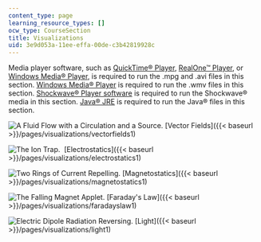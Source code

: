 ```yaml
---
content_type: page
learning_resource_types: []
ocw_type: CourseSection
title: Visualizations
uid: 3e9d053a-11ee-effa-00de-c3b42819928c
---
```


Media player software, such as [QuickTime® Player](http://www.apple.com/quicktime/download/), [RealOne™ Player](http://www.real.com/), or [Windows Media® Player](https://support.microsoft.com/en-us/help/14209/get-windows-media-player), is required to run the .mpg and .avi files in this section. [Windows Media® Player](https://support.microsoft.com/en-us/help/14209/get-windows-media-player) is required to run the .wmv files in this section. [Shockwave® Player software](http://www.macromedia.com/) is required to run the Shockwave® media in this section. [Java® JRE](http://java.sun.com/j2se/1.4.2/download.html) is required to run the Java® files in this section.

![A Fluid Flow with a Circulation and a Source.](/courses/physics/8-02t-electricity-and-magnetism-spring-2005/visualizations/10divcurlThumb.jpg) [Vector Fields]({{< baseurl >}}/pages/visualizations/vectorfields1)

![The Ion Trap.](/courses/physics/8-02t-electricity-and-magnetism-spring-2005/visualizations/23trapthumb.jpg)  [Electrostatics]({{< baseurl >}}/pages/visualizations/electrostatics1)

![Two Rings of Current Repelling.](/courses/physics/8-02t-electricity-and-magnetism-spring-2005/visualizations/16magForceRepThumb.jpg) [Magnetostatics]({{< baseurl >}}/pages/visualizations/magnetostatics1)

![The Falling Magnet Applet.](/courses/physics/8-02t-electricity-and-magnetism-spring-2005/visualizations/14fallingmagthumb.jpg) [Faraday's Law]({{< baseurl >}}/pages/visualizations/faradayslaw1)

![Electric Dipole Radiation Reversing.](/courses/physics/8-02t-electricity-and-magnetism-spring-2005/visualizations/02smPtDipThumb.jpg) [Light]({{< baseurl >}}/pages/visualizations/light1)